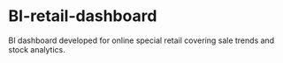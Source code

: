 # BI-retail-dashboard
BI dashboard developed for online special retail covering sale trends and stock analytics.
